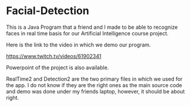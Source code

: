 # Facial-Detection

This is a Java Program that a friend and I made to be able to recognize faces in real time basis for our Artificial Intelligence course project.

Here is the link to the video in which we demo our program.

https://www.twitch.tv/videos/61902341

Powerpoint of the project is also available.

RealTime2 and Detection2 are the two primary files in which we used for the app. I do not know if they are the right ones as the main source code and demo was done under my friends laptop, however, it should be about right.
